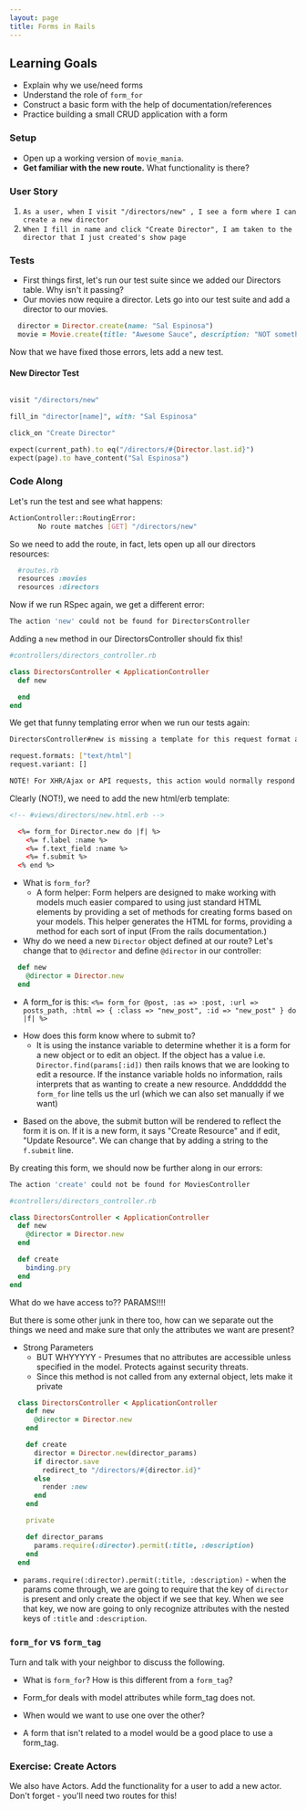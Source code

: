 ```yaml
---
layout: page
title: Forms in Rails
---
```


## Learning Goals

* Explain why we use/need forms
* Understand the role of `form_for`
* Construct a basic form with the help of documentation/references
* Practice building a small CRUD application with a form

### Setup

* Open up a working version of `movie_mania`.
* **Get familiar with the new route.** What functionality is there?

### User Story

1. `As a user, when I visit "/directors/new" , I see a form where I can create a new director`
2. `When I fill in name and click "Create Director", I am taken to the director that I just created's show page`

### Tests

- First things first, let's run our test suite since we added our Directors table. Why isn't it passing?
- Our movies now require a director. Lets go into our test suite and add a director to our movies.

```ruby
  director = Director.create(name: "Sal Espinosa")
  movie = Movie.create(title: "Awesome Sauce", description: "NOT something made up!", director: director)
```

Now that we have fixed those errors, lets add a new test.

#### New Director Test

```ruby

visit "/directors/new"

fill_in "director[name]", with: "Sal Espinosa"

click_on "Create Director"

expect(current_path).to eq("/directors/#{Director.last.id}")
expect(page).to have_content("Sal Espinosa")
```

### Code Along

Let's run the test and see what happens:

```bash
ActionController::RoutingError:
       No route matches [GET] "/directors/new"
```

So we need to add the route, in fact, lets open up all our directors resources:

```ruby
  #routes.rb
  resources :movies
  resources :directors
```

Now if we run RSpec again, we get a different error:

```bash
The action 'new' could not be found for DirectorsController
```

Adding a `new` method in our DirectorsController should fix this!

```ruby
#controllers/directors_controller.rb

class DirectorsController < ApplicationController
  def new

  end
end
```

We get that funny templating error when we run our tests again:

```bash
DirectorsController#new is missing a template for this request format and variant.

request.formats: ["text/html"]
request.variant: []

NOTE! For XHR/Ajax or API requests, this action would normally respond with 204 No Content: an empty white screen. Since you're loading it in a web browser, we assume that you expected to actually render a template, not nothing, so we're showing an error to be extra-clear. If you expect 204 No Content, carry on. That's what you'll get from an XHR or API request. Give it a shot.
```

Clearly (NOT!), we need to add the new html/erb template:

```html
<!-- #views/directors/new.html.erb -->

  <%= form_for Director.new do |f| %>
    <%= f.label :name %>
    <%= f.text_field :name %>
    <%= f.submit %>
  <% end %>
```

* What is `form_for`?
  - A form helper: Form helpers are designed to make working with models much easier compared to using just standard HTML elements by providing a set of methods for creating forms based on your models. This helper generates the HTML for forms, providing a method for each sort of input (From the rails documentation.)
* Why do we need a new `Director` object defined at our route? Let's change that to `@director` and define `@director` in our controller:

```ruby
  def new
    @director = Director.new
  end
```

- A form_for is this: `<%= form_for @post, :as => :post, :url => posts_path, :html => { :class => "new_post", :id => "new_post" } do |f| %>`
* How does this form know where to submit to?
  - It is using the instance variable to determine whether it is a form for a new object or to edit an object. If the object has a value i.e. `Director.find(params[:id])` then rails knows that we are looking to edit a resource. If the instance variable holds no information, rails interprets that as wanting to create a new resource. Andddddd the `form_for` line tells us the url (which we can also set manually if we want)
- Based on the above, the submit button will be rendered to reflect the form it is on. If it is a new form, it says "Create Resource" and if edit, "Update Resource". We can change that by adding a string to the `f.submit` line.

By creating this form, we should now be further along in our errors:

```bash
The action 'create' could not be found for MoviesController
```

```ruby
#controllers/directors_controller.rb

class DirectorsController < ApplicationController
  def new
    @director = Director.new
  end

  def create
    binding.pry
  end
end
```

What do we have access to?? PARAMS!!!!

But there is some other junk in there too, how can we separate out the things we need and make sure that only the attributes we want are present?

- Strong Parameters
  - BUT WHYYYYY - Presumes that no attributes are accessible unless specified in the model. Protects against security threats.
  - Since this method is not called from any external object, lets make it private

```ruby
  class DirectorsController < ApplicationController
    def new
      @director = Director.new
    end

    def create
      director = Director.new(director_params)
      if director.save
        redirect_to "/directors/#{director.id}"
      else
        render :new
      end
    end

    private

    def director_params
      params.require(:director).permit(:title, :description)
    end
  end
  ```

  - `params.require(:director).permit(:title, :description)` - when the params come through, we are going to require that the key of `director` is present and only create the object if we see that key. When we see that key, we now are going to only recognize attributes with the nested keys of `:title` and `:description`.

### `form_for` vs `form_tag`

Turn and talk with your neighbor to discuss the following.

*   What is `form_for`? How is this different from a `form_tag`?
  - Form_for deals with model attributes while form_tag does not.
*   When would we want to use one over the other?
  - A form that isn't related to a model would be a good place to use a form_tag.

### Exercise: Create Actors

We also have Actors. Add the functionality for a user to add a new actor. Don't forget - you'll need two routes for this!

